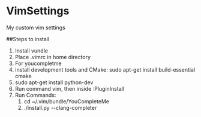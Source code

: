 # VimSettings
My custom vim settings

##Steps to install
1. Install vundle
2. Place .vimrc in home directory
3. For youcompletme
  1. install development tools and CMake: sudo apt-get install build-essential cmake
  2. sudo apt-get install python-dev
4. Run command vim, then inside :PluginInstall
5. Run Commands:
    1. cd ~/.vim/bundle/YouCompleteMe
    2. ./install.py --clang-completer


